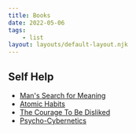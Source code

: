 ```yaml
---
title: Books
date: 2022-05-06
tags: 
    - list
layout: layouts/default-layout.njk
---
```


## Self Help
- [Man's Search for Meaning](https://app.thestorygraph.com/books/8c28df74-31cf-4dbe-89c1-e7f7d1690f58)
- [Atomic Habits](https://app.thestorygraph.com/books/7595d6e0-b75d-4f37-9226-50d5a73851df)
- [The Courage To Be Disliked](https://app.thestorygraph.com/books/bec50eb5-6428-4b08-ad58-f8e7a90f13e5)
- [Psycho-Cybernetics](https://app.thestorygraph.com/books/9e85544d-ab6c-4932-8c30-c905d9abadb3)

